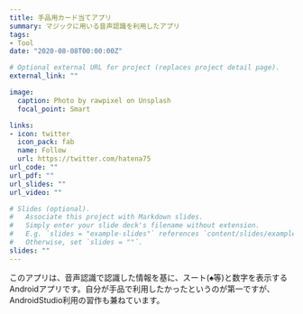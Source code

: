 ```yaml
---
title: 手品用カード当てアプリ
summary: マジックに用いる音声認識を利用したアプリ
tags:
- Tool
date: "2020-08-08T00:00:00Z"

# Optional external URL for project (replaces project detail page).
external_link: ""

image:
  caption: Photo by rawpixel on Unsplash
  focal_point: Smart

links:
- icon: twitter
  icon_pack: fab
  name: Follow
  url: https://twitter.com/hatena75
url_code: ""
url_pdf: ""
url_slides: ""
url_video: ""

# Slides (optional).
#   Associate this project with Markdown slides.
#   Simply enter your slide deck's filename without extension.
#   E.g. `slides = "example-slides"` references `content/slides/example-slides.md`.
#   Otherwise, set `slides = ""`.
slides: ""
---
```

このアプリは、音声認識で認識した情報を基に、スート(♠等)と数字を表示するAndroidアプリです。自分が手品で利用したかったというのが第一ですが、AndroidStudio利用の習作も兼ねています。

